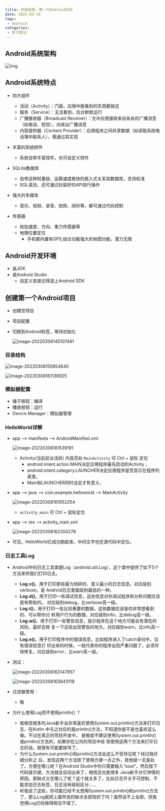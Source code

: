 ```yaml
---
title: 开始启程，第一行Android代码
date: 2022-03-18
tags:
 - Android
categories:
 - 学习笔记
---
```



## Android系统架构

![img](./1.assets/android-stack_2x.png)

## Android系统特点

- 四大组件
  - 活动（Activity）：门面，应用中能看到的东西都放这
  - 服务（Service）：无法看到，后台默默运行
  - 广播接收器（Broadcast Receiver）：允许应用接收来自各处的广播消息（如电话、短信），向发出广播消息
  - 内容提供器（Content Provider）：应用程序之间共享数据（如读取系统电话簿中联系人），需通过其实现

- 丰富的系统控件
  - 系统自带丰富控件，也可自定义控件

- SQLite数据库
  - 自带这种轻量级、运算速度极快的嵌入式关系型数据库，支持标准
  - SQL语法，还可通过封装好的API进行操作
- 强大的多媒体
  - 音乐、视频、录音、拍照、闹铃等，都可通过代码控制
- 传感器
  - 如加速度、方向、重力传感器等
  - 地理位置定位
    - 手机都内置有GPS,结合功能强大的地图功能，潜力无限

## Android开发环境

- 装JDK
- 装Android Studio
  - 自定义安装记得选上Android SDK

## 创建第一个Android项目

- 创建空项目

- 项目配置

- 切换到Android标签，等待初始化

  ![image-20220308145107481](./1.assets/image-20220308145107481.png)


### 目录结构

![image-20220308155854640](./1.assets/image-20220308155854640.png)

![image-20220308161136925](./1.assets/image-20220308161136925.png)

### 模拟器配置

- 锤子按钮：编译
- 播放按钮：运行
- Device Manager：模拟器管理



### HelloWorld详解

- app --> manifests --> AndroidManifest.xml

  ![image-20220308161539191](./1.assets/image-20220308161539191.png)

  - Activity(当前前台活跃) 内高亮处 `MainActivity` 可 Ctrl + 鼠标 定位
    - android.intent.action.MAIN决定应用程序最先启动的Activity ，
    - android.intent.category.LAUNCHER决定应用程序是否显示在程序列表里。 
    - Main和LAUNCHER同时设定才有意义，

- app --> java --> com.example.helloworld --> MainActivity

  ![image-20220308161952254](./1.assets/image-20220308161952254.png)

  - `activity_main` 可 Ctrl + 鼠标定位

- app --> res --> activity_main.xml

  ![image-20220308162300278](./1.assets/image-20220308162300278.png)

- 可见，HelloWorld已成功跑起来，中间文字也在源代码中定位。

### 日志工具Log

- Android中的日志工具类是Log（android.util.Log），这个类中提供了如下5个方法来供我们打印日志。
  - **Log.v()**。用于打印那些最为琐碎的、意义最小的日志信息。对应级别verbose，是 Android日志里面级别最低的一种。 
  - **Log.d()**。用于打印一些调试信息，这些信息对你调试程序和分析问题应该是有帮助的。 对应级别debug，比verbose高一级。
  - **Log.i()**。用于打印一些比较重要的数据，这些数据应该是你非常想看到的、可以帮你分 析用户行为的数据。对应级别info，比debug高一级。
  - **Log.w()**。用于打印一些警告信息，提示程序在这个地方可能会有潜在的风险，最好去修 复一下这些出现警告的地方。对应级别warn，比info高一级。 
  - **Log.e()**。用于打印程序中的错误信息，比如程序进入了catch语句中。当有错误信息打 印出来的时候，一般代表你的程序出现严重问题了，必须尽快修复。对应级别error，比warn高一级。

- 测试：

  ![image-20220308163147957](./1.assets/image-20220308163147957.png)

  ![image-20220308163843118](./1.assets/image-20220308163843118.png)

- 过滤器使用：
  - 略
- 为什么使用Log而不使用println() ？
  - 我相信很多的Java新手会非常喜欢使用System.out.println()方法来打印日志，在Kotlin 中与之对应的是println()方法，不知道你是不是也喜欢这么做。不过在真正的项目开发中， 是极度不建议使用System.out.println()或println()方法的，如果你在公司的项目中经 常使用这两个方法来打印日志的话，就很有可能要挨骂了。
  - 为什么System.out.println()和println()方法会这么不受待见呢？经过我仔细分析之 后，发现这两个方法除了使用方便一点之外，其他就一无是处了。方便在哪儿呢？在Android Studio中你只需要输入“sout”，然后按下代码提示键，方法就会自动出来了，相信这也是很多 Java新手对它钟情的原因。那缺点又在哪儿了呢？这个就太多了，比如日志开关不可控制、不 能添加日志标签、日志没有级别区分……
  - 听我说了这些，你可能已经不太想用System.out.println()和println()方法了，那么Log就把上面所说的缺点全部改好了吗？虽然谈不上全部，但我觉得Log已经做得相当不错了。
